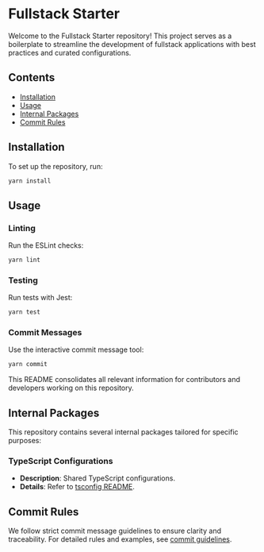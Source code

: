 # Fullstack Starter

Welcome to the Fullstack Starter repository! This project serves as a
boilerplate to streamline the development of fullstack applications with best
practices and curated configurations.

## Contents

- [Installation](#installation)
- [Usage](#usage)
- [Internal Packages](#internal-packages)
- [Commit Rules](#commit-rules)

## Installation

To set up the repository, run:

```sh
yarn install
```

## Usage

### Linting

Run the ESLint checks:

```sh
yarn lint
```

### Testing

Run tests with Jest:

```sh
yarn test
```

### Commit Messages

Use the interactive commit message tool:

```sh
yarn commit
```

This README consolidates all relevant information for contributors and
developers working on this repository.

## Internal Packages

This repository contains several internal packages tailored for specific
purposes:

### TypeScript Configurations

- **Description**: Shared TypeScript configurations.
- **Details**: Refer to [tsconfig README](packages/tsconfig/README.md).

## Commit Rules

We follow strict commit message guidelines to ensure clarity and traceability.
For detailed rules and examples, see [commit guidelines](docs/commit.md).
